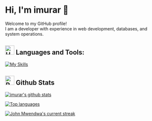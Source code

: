 # Hi, I'm imurar 👋

Welcome to my GitHub profile!  
I am a developer with experience in web development, databases, and system operations.


## <img src="https://raw.githubusercontent.com/Tarikul-Islam-Anik/Animated-Fluent-Emojis/master/Emojis/Objects/Hammer%20and%20Wrench.png" alt="Hammer and Wrench" width="30" height="30" /> **Languages and Tools:**  
[![My Skills](https://skillicons.dev/icons?i=vscode,eclipse,linux,ubuntu,windows,git,github,githubactions,docker,html,css,bootstrap,tailwind,java,js,jquery,nodejs,vue,react,ts,vite,py,django,php,laravel,mysql,postgresql,notion,powershell,sqlite,npm,postman,bash,vim,md)](#)


## <img src="https://raw.githubusercontent.com/Tarikul-Islam-Anik/Animated-Fluent-Emojis/master/Emojis/Travel%20and%20places/Rocket.png" alt="Rocket" width="30" height="30" /> Github Stats 
 [![imurar's github stats](https://bad-apple-github-readme.vercel.app/api?username=imurar&show_icons=true&count_private=true&line_height=20&icon_color=00b3ff&theme=blue-green&title_color=00b3ff)](#)
 
 [![Top languages](https://github-readme-mwendwa.vercel.app/api/top-langs/?username=imurar&layout=compact&count_private=true&theme=blue-green&title_color=00b3ff)](#)

[![John Mwendwa's current streak](https://streak-stats.demolab.com/?user=imurar&count_private=true&theme=blue-green&title_color=00b3ff)](#)
